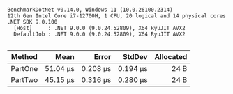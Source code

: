 ```

BenchmarkDotNet v0.14.0, Windows 11 (10.0.26100.2314)
12th Gen Intel Core i7-12700H, 1 CPU, 20 logical and 14 physical cores
.NET SDK 9.0.100
  [Host]     : .NET 9.0.0 (9.0.24.52809), X64 RyuJIT AVX2
  DefaultJob : .NET 9.0.0 (9.0.24.52809), X64 RyuJIT AVX2


```
| Method  | Mean     | Error    | StdDev   | Allocated |
|-------- |---------:|---------:|---------:|----------:|
| PartOne | 51.04 μs | 0.208 μs | 0.194 μs |      24 B |
| PartTwo | 45.15 μs | 0.316 μs | 0.280 μs |      24 B |

